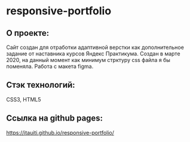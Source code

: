 # responsive-portfolio

## О проекте:
Сайт создан для отработки адаптивной верстки как дополнительное задание от наставника курсов Яндекс Практикума. 
Создан в марте 2020, на данный момент как минимум стрктуру css файла я бы поменяла.
Работа с макета figma.

## Стэк технологий:
CSS3, HTML5

## Ссылка на github pages:
https://itauiti.github.io/responsive-portfolio/
